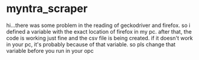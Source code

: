 # myntra_scraper
hi...there was some problem in the reading of geckodriver and firefox. so i defined a variable with the exact location of firefox in my pc. after that, the code is working just fine and the csv file is being created. if it doesn't work in your pc, it's probably because of that variable. so pls change that variable before you run in your opc
